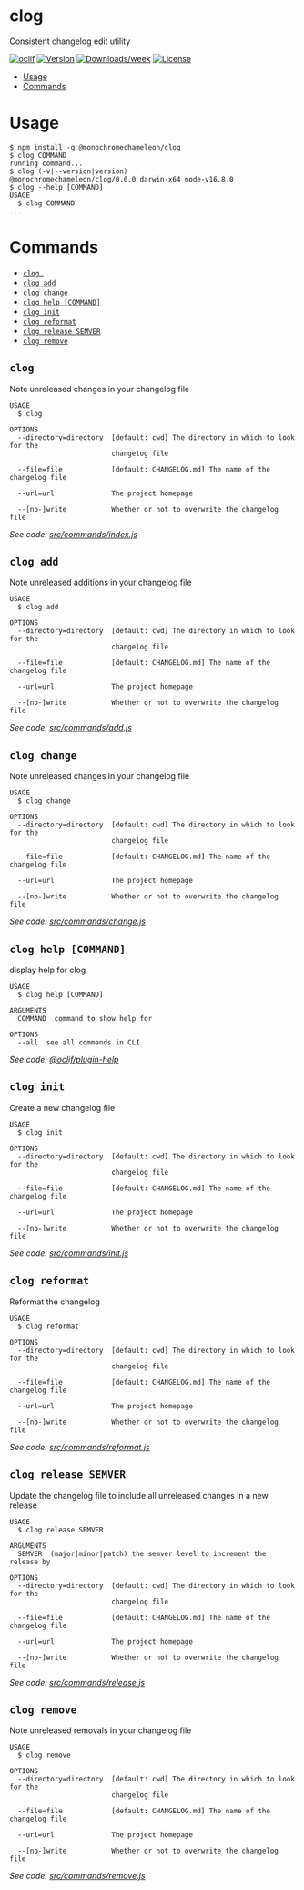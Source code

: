 clog
======

Consistent changelog edit utility

[![oclif](https://img.shields.io/badge/cli-oclif-brightgreen.svg)](https://oclif.io)
[![Version](https://img.shields.io/npm/v/clog.svg)](https://npmjs.org/package/@monochromechameleon/clog)
[![Downloads/week](https://img.shields.io/npm/dw/clog.svg)](https://npmjs.org/package/@monochromechameleon/clog)
[![License](https://img.shields.io/npm/l/clog.svg)](https://github.com/MonochromeChameleon/clog/blob/master/package.json)

<!-- toc -->
* [Usage](#usage)
* [Commands](#commands)
<!-- tocstop -->
# Usage
<!-- usage -->
```sh-session
$ npm install -g @monochromechameleon/clog
$ clog COMMAND
running command...
$ clog (-v|--version|version)
@monochromechameleon/clog/0.0.0 darwin-x64 node-v16.8.0
$ clog --help [COMMAND]
USAGE
  $ clog COMMAND
...
```
<!-- usagestop -->
# Commands
<!-- commands -->
* [`clog `](#clog-)
* [`clog add`](#clog-add)
* [`clog change`](#clog-change)
* [`clog help [COMMAND]`](#clog-help-command)
* [`clog init`](#clog-init)
* [`clog reformat`](#clog-reformat)
* [`clog release SEMVER`](#clog-release-semver)
* [`clog remove`](#clog-remove)

## `clog `

Note unreleased changes in your changelog file

```
USAGE
  $ clog

OPTIONS
  --directory=directory  [default: cwd] The directory in which to look for the
                         changelog file

  --file=file            [default: CHANGELOG.md] The name of the changelog file

  --url=url              The project homepage

  --[no-]write           Whether or not to overwrite the changelog file
```

_See code: [src/commands/index.js](https://github.com/MonochromeChameleon/clog/blob/v0.0.0/src/commands/index.js)_

## `clog add`

Note unreleased additions in your changelog file

```
USAGE
  $ clog add

OPTIONS
  --directory=directory  [default: cwd] The directory in which to look for the
                         changelog file

  --file=file            [default: CHANGELOG.md] The name of the changelog file

  --url=url              The project homepage

  --[no-]write           Whether or not to overwrite the changelog file
```

_See code: [src/commands/add.js](https://github.com/MonochromeChameleon/clog/blob/v0.0.0/src/commands/add.js)_

## `clog change`

Note unreleased changes in your changelog file

```
USAGE
  $ clog change

OPTIONS
  --directory=directory  [default: cwd] The directory in which to look for the
                         changelog file

  --file=file            [default: CHANGELOG.md] The name of the changelog file

  --url=url              The project homepage

  --[no-]write           Whether or not to overwrite the changelog file
```

_See code: [src/commands/change.js](https://github.com/MonochromeChameleon/clog/blob/v0.0.0/src/commands/change.js)_

## `clog help [COMMAND]`

display help for clog

```
USAGE
  $ clog help [COMMAND]

ARGUMENTS
  COMMAND  command to show help for

OPTIONS
  --all  see all commands in CLI
```

_See code: [@oclif/plugin-help](https://github.com/oclif/plugin-help/blob/v3.2.3/src/commands/help.ts)_

## `clog init`

Create a new changelog file

```
USAGE
  $ clog init

OPTIONS
  --directory=directory  [default: cwd] The directory in which to look for the
                         changelog file

  --file=file            [default: CHANGELOG.md] The name of the changelog file

  --url=url              The project homepage

  --[no-]write           Whether or not to overwrite the changelog file
```

_See code: [src/commands/init.js](https://github.com/MonochromeChameleon/clog/blob/v0.0.0/src/commands/init.js)_

## `clog reformat`

Reformat the changelog

```
USAGE
  $ clog reformat

OPTIONS
  --directory=directory  [default: cwd] The directory in which to look for the
                         changelog file

  --file=file            [default: CHANGELOG.md] The name of the changelog file

  --url=url              The project homepage

  --[no-]write           Whether or not to overwrite the changelog file
```

_See code: [src/commands/reformat.js](https://github.com/MonochromeChameleon/clog/blob/v0.0.0/src/commands/reformat.js)_

## `clog release SEMVER`

Update the changelog file to include all unreleased changes in a new release

```
USAGE
  $ clog release SEMVER

ARGUMENTS
  SEMVER  (major|minor|patch) the semver level to increment the release by

OPTIONS
  --directory=directory  [default: cwd] The directory in which to look for the
                         changelog file

  --file=file            [default: CHANGELOG.md] The name of the changelog file

  --url=url              The project homepage

  --[no-]write           Whether or not to overwrite the changelog file
```

_See code: [src/commands/release.js](https://github.com/MonochromeChameleon/clog/blob/v0.0.0/src/commands/release.js)_

## `clog remove`

Note unreleased removals in your changelog file

```
USAGE
  $ clog remove

OPTIONS
  --directory=directory  [default: cwd] The directory in which to look for the
                         changelog file

  --file=file            [default: CHANGELOG.md] The name of the changelog file

  --url=url              The project homepage

  --[no-]write           Whether or not to overwrite the changelog file
```

_See code: [src/commands/remove.js](https://github.com/MonochromeChameleon/clog/blob/v0.0.0/src/commands/remove.js)_
<!-- commandsstop -->
